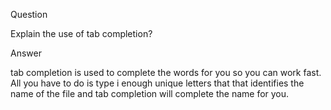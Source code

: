 Question

Explain the use of tab completion?

Answer

tab completion is used to complete the words for you so you can work fast. All you have to do is type i  enough unique letters that that identifies the name of the file and tab completion will complete the name for you.